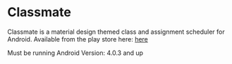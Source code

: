 # Classmate

Classmate is a material design themed class and assignment scheduler for Android.
Available from the play store here: [here](https://play.google.com/store/apps/details?id=com.tributetech.classmate)

Must be running Android Version: 4.0.3 and up

